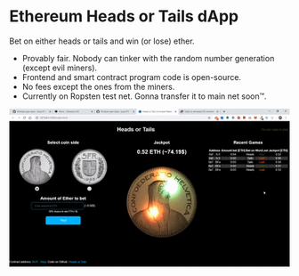# Ethereum Heads or Tails dApp
Bet on either heads or tails and win (or lose) ether.
* Provably fair. Nobody can tinker with the random number generation (except evil miners).
* Frontend and smart contract program code is open-source.
* No fees except the ones from the miners.
* Currently on Ropsten test net. Gonna transfer it to main net soon&trade;.

<a href="https://www.youtube.com/watch?v=TYXS2O75v-4">![How to use](img/dapp-frontend.gif)</a>
